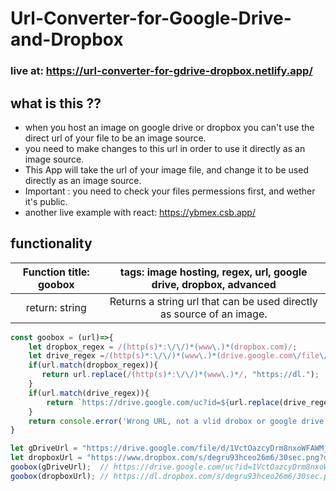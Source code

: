 # Url-Converter-for-Google-Drive-and-Dropbox


### live at: https://url-converter-for-gdrive-dropbox.netlify.app/


## what is this ??
- when you host an image on google drive or dropbox you can't use the direct url of your file to be an image source.
- you need to make changes to this url in order to use it directly as an image source.
- This App will take the url of your image file, and change it to be used directly as an image source.
- Important : you need to check your files permessions first, and wether it's public.
- another live example with react: https://ybmex.csb.app/

## functionality
| Function title: goobox |  tags: image hosting, regex, url, google drive, dropbox, advanced |
| :-: | :-:  |
| return: string | Returns a string url that can be used directly as source of an image. |


```js
const goobox = (url)=>{
    let dropbox_regex = /(http(s)*:\/\/)*(www\.)*(dropbox.com)/;
    let drive_regex =/(http(s)*:\/\/)*(www\.)*(drive.google.com\/file\/d\/)/;
    if(url.match(dropbox_regex)){
       return url.replace(/(http(s)*:\/\/)*(www\.)*/, "https://dl.");
    }
    if(url.match(drive_regex)){
        return `https://drive.google.com/uc?id=${url.replace(drive_regex, "").match(/[\w]*\//)[0].replace(/\//,"")}`;
    }
    return console.error('Wrong URL, not a vlid drobox or google drive url');
}
```

```js
let gDriveUrl = "https://drive.google.com/file/d/1VctOazcyDrm8nxoWFAWM_t5bxlpyLI9s/view?usp=sharing";
let dropboxUrl = "https://www.dropbox.com/s/degru93hceo26m6/30sec.png?dl=0";
goobox(gDriveUrl);  // https://drive.google.com/uc?id=1VctOazcyDrm8nxoWFAWM_t5bxlpyLI9s
goobox(dropboxUrl); // https://dl.dropbox.com/s/degru93hceo26m6/30sec.png?dl=0
```
